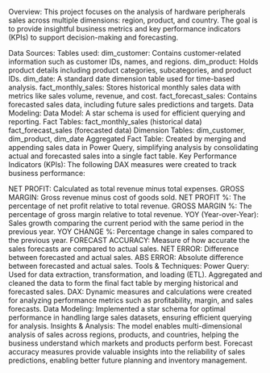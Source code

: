 Overview:
This project focuses on the analysis of hardware peripherals sales across multiple dimensions: region, product, and country. The goal is to provide insightful business metrics and key performance indicators (KPIs) to support decision-making and forecasting.

Data Sources:
Tables used:
dim_customer: Contains customer-related information such as customer IDs, names, and regions.
dim_product: Holds product details including product categories, subcategories, and product IDs.
dim_date: A standard date dimension table used for time-based analysis.
fact_monthly_sales: Stores historical monthly sales data with metrics like sales volume, revenue, and cost.
fact_forecast_sales: Contains forecasted sales data, including future sales predictions and targets.
Data Modeling:
Data Model: A star schema is used for efficient querying and reporting.
Fact Tables:
fact_monthly_sales (historical data)
fact_forecast_sales (forecasted data)
Dimension Tables:
dim_customer, dim_product, dim_date
Aggregated Fact Table: Created by merging and appending sales data in Power Query, simplifying analysis by consolidating actual and forecasted sales into a single fact table.
Key Performance Indicators (KPIs):
The following DAX measures were created to track business performance:

NET PROFIT: Calculated as total revenue minus total expenses.
GROSS MARGIN: Gross revenue minus cost of goods sold.
NET PROFIT %: The percentage of net profit relative to total revenue.
GROSS MARGIN %: The percentage of gross margin relative to total revenue.
YOY (Year-over-Year): Sales growth comparing the current period with the same period in the previous year.
YOY CHANGE %: Percentage change in sales compared to the previous year.
FORECAST ACCURACY: Measure of how accurate the sales forecasts are compared to actual sales.
NET ERROR: Difference between forecasted and actual sales.
ABS ERROR: Absolute difference between forecasted and actual sales.
Tools & Techniques:
Power Query: Used for data extraction, transformation, and loading (ETL). Aggregated and cleaned the data to form the final fact table by merging historical and forecasted sales.
DAX: Dynamic measures and calculations were created for analyzing performance metrics such as profitability, margin, and sales forecasts.
Data Modeling: Implemented a star schema for optimal performance in handling large sales datasets, ensuring efficient querying for analysis.
Insights & Analysis:
The model enables multi-dimensional analysis of sales across regions, products, and countries, helping the business understand which markets and products perform best.
Forecast accuracy measures provide valuable insights into the reliability of sales predictions, enabling better future planning and inventory management.
